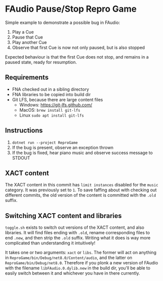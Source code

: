 # FAudio Pause/Stop Repro Game

Simple example to demonstrate a possible bug in FAudio:

1. Play a Cue
1. Pause that Cue
1. Play another Cue
1. Observe that first Cue is now not only paused, but is also stopped

Expected behaviour is that the first Cue does not stop, and remains in a paused state, ready for resumption.

## Requirements

* FNA checked out in a sibling directory
* FNA libraries to be copied into build dir
* Git LFS, because there are large content files
  * Windows: https://git-lfs.github.com/
  * MacOS: `brew install git-lfs`
  * Linux `sudo apt install git-lfs`

## Instructions

1. `dotnet run --project ReproGame`
1. If the bug is present, observe an exception thrown
1. If the bug is fixed, hear piano music and observe success message to STDOUT

## XACT content

The XACT content in this commit has `limit instances` disabled for the `music` category. It was previously set to `1`. To save faffing about with checking out different commits, the old version of the content is committed with the `.old` suffix.

## Switching XACT content and libraries

`toggle.sh` exists to switch out versions of the XACT content, and also libraries. It will find files ending with `.old`, rename corresponding files to end `.new`, and then strip the `.old` suffix. Writing what it does is way more complicated than understanding it intuitively!

It takes one or two arguments: `xact` or `libs`. The former will act on anything in `ReproGame/bin/Debug/net8.0/Content/audio`, and the latter on `ReproGame/bin/Debug/net8.0`. Therefore if you plonk a new version of FAudio with the filename `libFAudio.0.dylib.new` in the build dir, you'll be able to easily switch between it and whichever you have in there currently.
